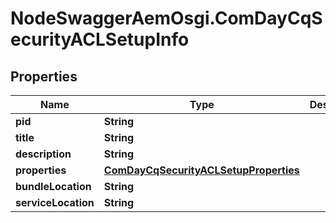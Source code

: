 # NodeSwaggerAemOsgi.ComDayCqSecurityACLSetupInfo

## Properties

Name | Type | Description | Notes
------------ | ------------- | ------------- | -------------
**pid** | **String** |  | [optional] 
**title** | **String** |  | [optional] 
**description** | **String** |  | [optional] 
**properties** | [**ComDayCqSecurityACLSetupProperties**](ComDayCqSecurityACLSetupProperties.md) |  | [optional] 
**bundleLocation** | **String** |  | [optional] 
**serviceLocation** | **String** |  | [optional] 


